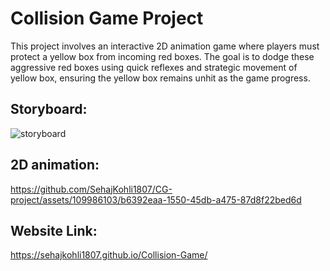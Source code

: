 # Collision Game Project

This project involves an interactive 2D animation game where players must protect a yellow box from incoming red boxes. The goal is to dodge these aggressive red boxes using quick reflexes and strategic movement of yellow box, ensuring the yellow box remains unhit as the game progress.

## Storyboard:

![storyboard](https://github.com/SehajKohli1807/CG-project/assets/109986103/ef0fd213-e446-4c37-aaf9-2ce57b950f21)

## 2D animation:


https://github.com/SehajKohli1807/CG-project/assets/109986103/b6392eaa-1550-45db-a475-87d8f22bed6d

## Website Link:

https://sehajkohli1807.github.io/Collision-Game/
